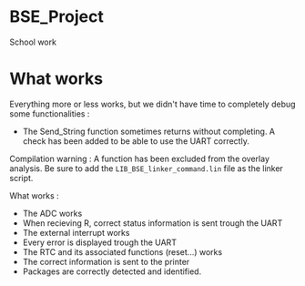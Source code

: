 # BSE_Project
School work

What works
==========
Everything more or less works, but we didn't have time to completely debug some functionalities : 

* The Send_String function sometimes returns without completing. A check has been added to be able to use the UART correctly.

Compilation warning : 
A function has been excluded from the overlay analysis. Be sure to add the `LIB_BSE_linker_command.lin` file as the linker script.

What works : 

* The ADC works
* When recieving R, correct status information is sent trough the UART
* The external interrupt works
* Every error is displayed trough the UART
* The RTC and its associated functions (reset...) works
* The correct information is sent to the printer
* Packages are correctly detected and identified.
